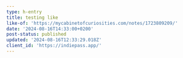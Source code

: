 ```yaml
---
type: h-entry
title: testing like
like-of: 'https://mycabinetofcuriosities.com/notes/1723809209/'
date: '2024-08-16T14:33:00+0200'
post-status: published
updated: '2024-08-16T12:33:29.018Z'
client_id: 'https://indiepass.app/'
---
```


